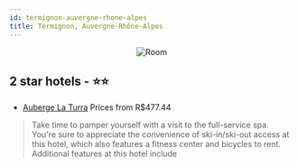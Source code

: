 ```yaml
---
id: termignon-auvergne-rhone-alpes
title: Termignon, Auvergne-Rhône-Alpes
---
```


<center><img src="https://i.travelapi.com/hotels/19000000/18240000/18234900/18234881/cad80ded_z.jpg" alt="Room" /></center>


##  2 star hotels - ⭐️⭐️

-    [Auberge La Turra](https://us.hurb.com/hotels/termignon/auberge-la-turra-JNP-JP003274?cmp=18055) Prices from R$477.44
   > Take time to pamper yourself with a visit to the full-service spa. You're sure to appreciate the convenience of ski-in/ski-out access at this hotel, which also features a fitness center and bicycles to rent. Additional features at this hotel include 
